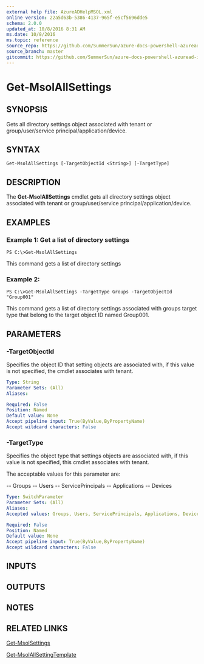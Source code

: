 ```yaml
---
external help file: AzureADHelpMSOL.xml
online version: 22a5d63b-5386-4137-965f-e5cf5696dde5
schema: 2.0.0
updated_at: 10/8/2016 8:31 AM
ms.date: 10/8/2016
ms.topic: reference
source_repo: https://github.com/SummerSun/azure-docs-powershell-azuread-int
source_branch: master
gitcommit: https://github.com/SummerSun/azure-docs-powershell-azuread-int/blob/aa68880375be962d5646d6d763347021b391b5c6/Azure%20AD%20Cmdlets/AzureAD/v1.0/Get-MsolAllSettings.md
---
```


# Get-MsolAllSettings

## SYNOPSIS
Gets all directory settings object associated with tenant or group/user/service principal/application/device.

## SYNTAX

```
Get-MsolAllSettings [-TargetObjectId <String>] [-TargetType]
```

## DESCRIPTION
The **Get-MsolAllSettings** cmdlet gets all directory settings object associated with tenant or group/user/service principal/application/device.

## EXAMPLES

### Example 1: Get a list of directory settings
```
PS C:\>Get-MsolAllSettings
```

This command gets a list of directory settings

### Example 2:
```
PS C:\>Get-MsolAllSettings -TargetType Groups -TargetObjectId "Group001"
```

This command gets a list of directory settings associated with groups target type that belong to the target object ID named Group001.

## PARAMETERS

### -TargetObjectId
Specifies the object ID that setting objects are associated with, if this value is not specified, the cmdlet associates with tenant.

```yaml
Type: String
Parameter Sets: (All)
Aliases: 

Required: False
Position: Named
Default value: None
Accept pipeline input: True(ByValue,ByPropertyName)
Accept wildcard characters: False
```

### -TargetType
Specifies the object type that settings objects are associated with, if this value is not specified, this cmdlet associates with tenant.

The acceptable values for this parameter are:

-- Groups
-- Users
-- ServicePrincipals
-- Applications
-- Devices

```yaml
Type: SwitchParameter
Parameter Sets: (All)
Aliases: 
Accepted values: Groups, Users, ServicePrincipals, Applications, Devices

Required: False
Position: Named
Default value: None
Accept pipeline input: True(ByValue,ByPropertyName)
Accept wildcard characters: False
```

## INPUTS

## OUTPUTS

## NOTES

## RELATED LINKS

[Get-MsolSettings](22a5d63b-5386-4137-965f-e5cf5696dde5)

[Get-MsolAllSettingTemplate](0f14f9f7-1780-4cb2-9362-415a361463be)

